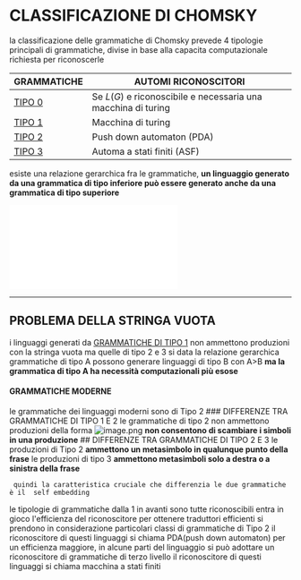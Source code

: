 # CLASSIFICAZIONE DI CHOMSKY

 la classificazione delle grammatiche di Chomsky prevede 4 tipologie principali di grammatiche, divise in base alla capacita computazionale richiesta per riconoscerle

| GRAMMATICHE                              | AUTOMI RICONOSCITORI                                          |
| ---------------------------------------- | ------------------------------------------------------------- |
| [TIPO 0](GRAMMATICHE%20DI%20TIPO%200.md) | Se $L(G)$ e riconoscibile e necessaria una macchina di turing |
| [TIPO 1](GRAMMATICHE%20DI%20TIPO%201.md) | Macchina di turing                                            |
| [TIPO 2](GRAMMATICHE%20DI%20TIPO%202.md) | Push down automaton (PDA)                                     |
| [TIPO 3](GRAMMATICHE%20REGOLARI.md)      | Automa a stati finiti (ASF)                                   |

esiste una relazione gerarchica fra le grammatiche, **un linguaggio generato da una grammatica di tipo inferiore può essere generato anche da una grammatica di tipo superiore**

![GERARCHIA_GRAMMATICHE.excalidraw](GERARCHIA_GRAMMATICHE.excalidraw.md)

-----------------------------------------

## PROBLEMA DELLA STRINGA VUOTA

i linguaggi generati da [GRAMMATICHE DI TIPO 1](GRAMMATICHE%20DI%20TIPO%201.md) non ammettono produzioni con la stringa vuota ma quelle di tipo 2 e 3 si data la relazione gerarchica grammatiche di tipo A possono generare linguaggi di tipo B con A>B **ma la grammatica di tipo A ha necessità computazionali più esose**

#### GRAMMATICHE MODERNE

le grammatiche dei linguaggi moderni sono di Tipo 2
	 ### DIFFERENZE TRA GRAMMATICHE DI TIPO 1 E 2
		 le grammatiche di tipo 2 non ammettono produzioni della forma
		 ![image.png](image_1680618270677_0.png)
		 **non consentono di scambiare i simboli in una produzione**
	 ## DIFFERENZE TRA GRAMMATICHE DI TIPO 2 E 3
		 le produzioni di Tipo 2 **ammettono un metasimbolo in qualunque punto della frase**
		 le produzioni di tipo 3 **ammettono metasimboli solo a destra o a sinistra della frase**
		 
	 quindi la caratteristica cruciale che differenzia le due grammatiche è il  self embedding
 le tipologie di grammatiche dalla 1 in avanti sono tutte riconoscibili
 entra in gioco l'efficienza del riconoscitore
 per ottenere traduttori efficienti si prendono in considerazione particolari classi di grammatiche di Tipo 2
	 il riconoscitore di questi linguaggi si chiama PDA(push down automaton)
 per un efficienza maggiore, in alcune parti del linguaggio si può adottare un riconoscitore di grammatiche di terzo livello
	 il riconoscitore di questi linguaggi si chiama macchina a stati finiti
